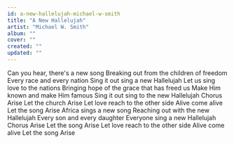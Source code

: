 ```yaml
---
id: a-new-hallelujah-michael-w-smith
title: "A New Hallelujah"
artist: "Michael W. Smith"
album: ""
cover: ""
created: ""
updated: ""
---
```


Can you hear, there's a new song
Breaking out from the children of freedom
Every race and every nation
Sing it out sing a new Hallelujah
Let us sing love to the nations
Bringing hope of the grace that has freed us
Make Him known and make Him famous
Sing it out sing to the new Hallelujah
Chorus
Arise
Let the church Arise
Let love reach to the other side
Alive come alive
Let the song Arise
Africa sings a new song
Reaching out with the new Hallelujah
Every son and every daughter
Everyone sing a new Hallelujah
Chorus
Arise
Let the song Arise
Let love reach to the other side
Alive come alive
Let the song Arise